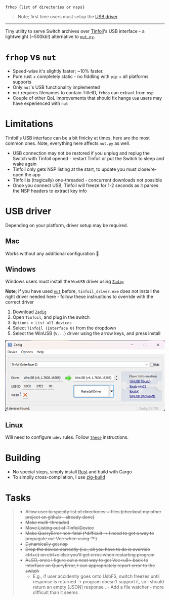`frhop {list of directories or nsps}`  
> Note; first time users must setup the [USB driver](#usb-driver). 
---
Tiny utility to serve Switch archives over [Tinfoil](https://tinfoil.io/)'s USB interface - a lightweight (~500kb!) alternative to [`nut.py`](https://github.com/blawar/nut).  

# `frhop` vs `nut`
- Speed-wise it's slightly faster; ~10% faster.  
- Pure rust + completely static - no fiddling with `pip` + all platforms supports  
- Only `nut`'s USB functionality implemented 
- `nut` requires filenames to contain TitleID, `frhop` can extract from `nsp`
- Couple of other QoL improvements that should fix hangs `USB` users may have experienced with `nut`

# Limitations 
Tinfoil's USB interface can be a bit finicky at times, here are the most common ones. Note, everything here affects `nut.py` as well.  
- USB connection may not be restored if you unplug and replug the Switch with Tinfoil opened - restart Tinfoil or put the Switch to sleep and wake again
- Tinfoil only gets NSP listing at the start, to update you must close/re-open the app
- Tinfoil is (tragically) one-threaded - concurrent downloads not possible
- Once you connect USB, Tinfoil will freeze for 1-2 seconds as it parses the NSP headers to extract key info

# USB driver
Depending on your platform, driver setup may be required.  
## Mac
Works without any additional configuration 🥳 
## Windows
Windows users must install the `WinUSB` driver using [`Zadig`](https://zadig.akeo.ie)

**Note**; if you have used [`nut`](https://github.com/blawar/nut) before, `tinfoil_driver.exe` does not install the right driver needed here - follow these instructions to override with the correct driver 

1. Download [`Zadig`](https://zadig.akeo.ie)
2. Open `Tinfoil`, and plug in the switch
3. `Options > List all devices`
4. Select `Tinfoil (Interface 0)` from the dropdown
5. Select the WinUSB (v`...`) driver using the arrow keys, and press install   

![Zadig interface](res/zadig.png)
## Linux
Will need to configure `udev` rules. Follow [`these`](https://docs.rs/nusb/latest/nusb/#linux) instructions. 
# Building
- No special steps, simply install [Rust](https://www.rust-lang.org) and build with Cargo
- To simpliy cross-compilation, I use [zig-build](https://github.com/rust-cross/cargo-zigbuild)

# Tasks
> - ~~Allow user to specify list of directories + files (checkout my other project on github - already done)~~
> - ~~Make multi-threaded~~
> - ~~Move Listing out of TinfoilDevice~~
> - ~~Make QueryError non-fatal (*difficult -> I need to get a way to propagate out Vec<u8> when using '?')~~
> - ~~Dynamically get nsp~~
> - ~~Drop the device correctly \(i.e., all you have to do is override ctrl+c) on ctrl+c else you'll get erros when restarting program~~
> - ~~ALSO, once I figure out a neat way to get Vec\<u8> back to Interface on QueryError, I can appropriately report error to the switch~~
>     - E.g., if user accidently goes onto UsbFS, switch freezes until response is returned -> program doesn't support it, so I should return an empty \[JSON] response
. - Add a file watcher - more difficult than it seems
